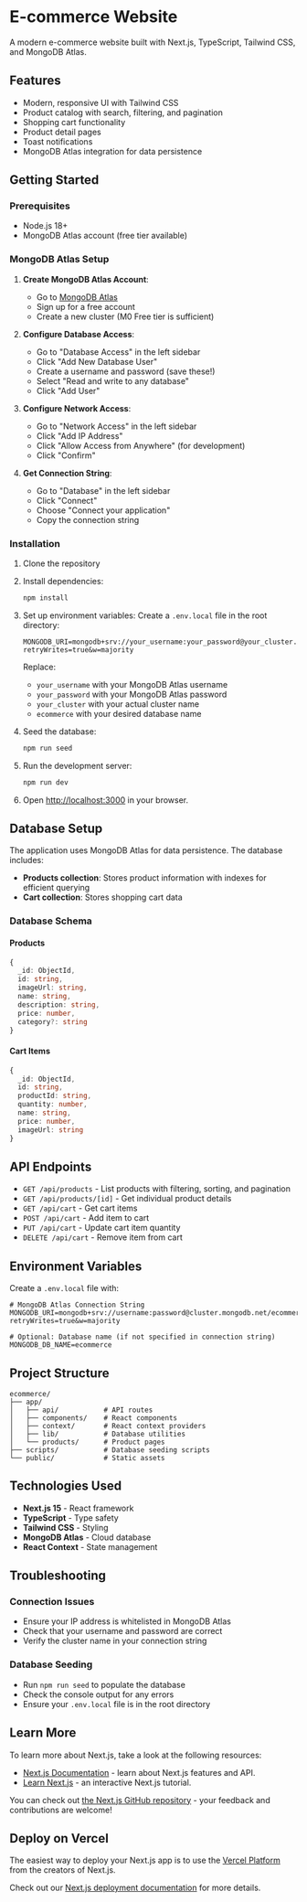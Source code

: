 # E-commerce Website

A modern e-commerce website built with Next.js, TypeScript, Tailwind CSS, and MongoDB Atlas.

## Features

- Modern, responsive UI with Tailwind CSS
- Product catalog with search, filtering, and pagination
- Shopping cart functionality
- Product detail pages
- Toast notifications
- MongoDB Atlas integration for data persistence

## Getting Started

### Prerequisites

- Node.js 18+ 
- MongoDB Atlas account (free tier available)

### MongoDB Atlas Setup

1. **Create MongoDB Atlas Account**:
   - Go to [MongoDB Atlas](https://www.mongodb.com/atlas)
   - Sign up for a free account
   - Create a new cluster (M0 Free tier is sufficient)

2. **Configure Database Access**:
   - Go to "Database Access" in the left sidebar
   - Click "Add New Database User"
   - Create a username and password (save these!)
   - Select "Read and write to any database"
   - Click "Add User"

3. **Configure Network Access**:
   - Go to "Network Access" in the left sidebar
   - Click "Add IP Address"
   - Click "Allow Access from Anywhere" (for development)
   - Click "Confirm"

4. **Get Connection String**:
   - Go to "Database" in the left sidebar
   - Click "Connect"
   - Choose "Connect your application"
   - Copy the connection string

### Installation

1. Clone the repository
2. Install dependencies:
   ```bash
   npm install
   ```

3. Set up environment variables:
   Create a `.env.local` file in the root directory:
   ```env
   MONGODB_URI=mongodb+srv://your_username:your_password@your_cluster.mongodb.net/ecommerce?retryWrites=true&w=majority
   ```
   
   Replace:
   - `your_username` with your MongoDB Atlas username
   - `your_password` with your MongoDB Atlas password
   - `your_cluster` with your actual cluster name
   - `ecommerce` with your desired database name

4. Seed the database:
   ```bash
   npm run seed
   ```

5. Run the development server:
   ```bash
   npm run dev
   ```

6. Open [http://localhost:3000](http://localhost:3000) in your browser.

## Database Setup

The application uses MongoDB Atlas for data persistence. The database includes:

- **Products collection**: Stores product information with indexes for efficient querying
- **Cart collection**: Stores shopping cart data

### Database Schema

#### Products
```typescript
{
  _id: ObjectId,
  id: string,
  imageUrl: string,
  name: string,
  description: string,
  price: number,
  category?: string
}
```

#### Cart Items
```typescript
{
  _id: ObjectId,
  id: string,
  productId: string,
  quantity: number,
  name: string,
  price: number,
  imageUrl: string
}
```

## API Endpoints

- `GET /api/products` - List products with filtering, sorting, and pagination
- `GET /api/products/[id]` - Get individual product details
- `GET /api/cart` - Get cart items
- `POST /api/cart` - Add item to cart
- `PUT /api/cart` - Update cart item quantity
- `DELETE /api/cart` - Remove item from cart

## Environment Variables

Create a `.env.local` file with:

```env
# MongoDB Atlas Connection String
MONGODB_URI=mongodb+srv://username:password@cluster.mongodb.net/ecommerce?retryWrites=true&w=majority

# Optional: Database name (if not specified in connection string)
MONGODB_DB_NAME=ecommerce
```

## Project Structure

```
ecommerce/
├── app/
│   ├── api/           # API routes
│   ├── components/    # React components
│   ├── context/       # React context providers
│   ├── lib/           # Database utilities
│   └── products/      # Product pages
├── scripts/           # Database seeding scripts
└── public/            # Static assets
```

## Technologies Used

- **Next.js 15** - React framework
- **TypeScript** - Type safety
- **Tailwind CSS** - Styling
- **MongoDB Atlas** - Cloud database
- **React Context** - State management

## Troubleshooting

### Connection Issues
- Ensure your IP address is whitelisted in MongoDB Atlas
- Check that your username and password are correct
- Verify the cluster name in your connection string

### Database Seeding
- Run `npm run seed` to populate the database
- Check the console output for any errors
- Ensure your `.env.local` file is in the root directory

## Learn More

To learn more about Next.js, take a look at the following resources:

- [Next.js Documentation](https://nextjs.org/docs) - learn about Next.js features and API.
- [Learn Next.js](https://nextjs.org/learn) - an interactive Next.js tutorial.

You can check out [the Next.js GitHub repository](https://github.com/vercel/next.js) - your feedback and contributions are welcome!

## Deploy on Vercel

The easiest way to deploy your Next.js app is to use the [Vercel Platform](https://vercel.com/new?utm_medium=default-template&filter=next.js&utm_source=create-next-app&utm_campaign=create-next-app-readme) from the creators of Next.js.

Check out our [Next.js deployment documentation](https://nextjs.org/docs/app/building-your-application/deploying) for more details.
